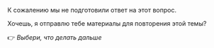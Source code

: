 К сожалению мы не подготовили ответ на этот вопрос.

Хочешь, я отправлю тебе материалы для повторения этой темы?

👉 *Выбери, что делать дальше*